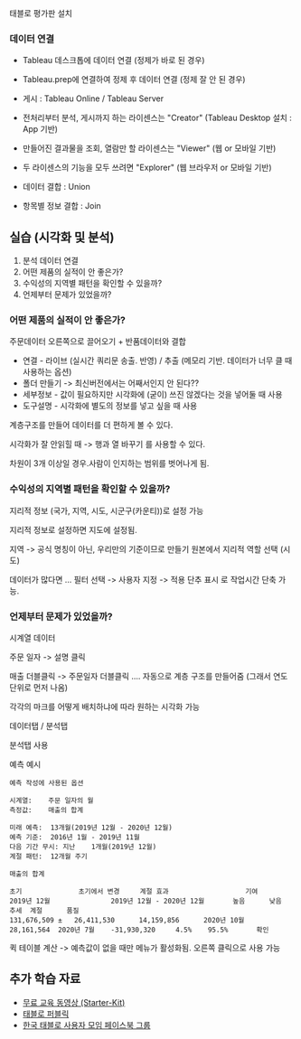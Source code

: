
태블로 평가판 설치

### 데이터 연결
- Tableau 데스크톱에 데이터 연결 (정제가 바로 된 경우)
- Tableau.prep에 연결하여 정제 후 데이터 연결 (정제 잘 안 된 경우)
- 게시 : Tableau Online / Tableau Server
- 전처리부터 분석, 게시까지 하는 라이센스는 "Creator"   (Tableau Desktop 설치 : App 기반)
- 만들어진 결과물을 조회, 열람만 할 라이센스는 "Viewer" (웹 or 모바일 기반)
- 두 라이센스의 기능을 모두 쓰려면 "Explorer"          (웹 브라우저 or 모바일 기반)

- 데이터 결합 : Union
- 항목별 정보 결합 : Join


## 실습 (시각화 및 분석)

1. 분석 데이터 연결
2. 어떤 제품의 실적이 안 좋은가?
3. 수익성의 지역별 패턴을 확인할 수 있을까?
4. 언제부터 문제가 있었을까?

### 어떤 제품의 실적이 안 좋은가?

주문데이터 오른쪽으로 끌어오기 + 반품데이터와 결합

- 연결 - 라이브 (실시간 쿼리문 송출. 반영) / 추출 (메모리 기반. 데이터가 너무 클 때 사용하는 옵션)
- 폴더 만들기 -> 최신버전에서는 어째서인지 안 된다??
- 세부정보 - 값이 필요하지만 시각화에 (굳이) 쓰진 않겠다는 것을 넣어둘 때 사용
- 도구설명 - 시각화에 별도의 정보를 넣고 싶을 때 사용

계층구조를 만들어 데이터를 더 편하게 볼 수 있다.

시각화가 잘 안읽힐 때 -> 행과 열 바꾸기 를 사용할 수 있다.

차원이 3개 이상일 경우.사람이 인지하는 범위를 벗어나게 됨.

### 수익성의 지역별 패턴을 확인할 수 있을까?

지리적 정보 (국가, 지역, 시도, 시군구(카운티))로 설정 가능

지리적 정보로 설정하면 지도에 설정됨. 

지역 -> 공식 명칭이 아닌, 우리만의 기준이므로 만들기 원본에서 지리적 역할 선택 (시도)


데이터가 많다면 ... 필터 선택 -> 사용자 지정 -> 적용 단추 표시  로 작업시간 단축 가능.


### 언제부터 문제가 있었을까?
시계열 데이터

주문 일자 -> 설명 클릭

매출 더블클릭 -> 주문일자 더블클릭 .... 자동으로 계층 구조를 만들어줌 (그래서 연도 단위로 먼저 나옴)

각각의 마크를 어떻게 배치하냐에 따라 원하는 시각화 가능


데이터탭 / 분석탭

분석탭 사용


예측 예시
```
예측 작성에 사용된 옵션

시계열:	주문 일자의 월
측정값:	매출의 합계

미래 예측:	13개월(2019년 12월 - 2020년 12월)
예측 기준:	2016년 1월 - 2019년 11월
다음 기간 무시: 지난	1개월(2019년 12월)
계절 패턴:	12개월 주기

매출의 합계

초기				초기에서 변경		계절 효과					기여			
2019년 12월				2019년 12월 - 2020년 12월		높음		낮음			추세	계절		품질
131,676,509	±	26,411,530		14,159,856		2020년 10월	28,161,564	2020년 7월	-31,930,320		4.5%	95.5%		확인

```

퀵 테이블 계산 -> 예측값이 없을 때만 메뉴가 활성화됨. 오른쪽 클릭으로 사용 가능


## 추가 학습 자료

- [무료 교육 동영상 (Starter-Kit)](https://www.tableau.com/ko-kr/learn/starter-kits)
- [태블로 퍼블릭](public.tableau.com)
- [한국 태블로 사용자 모임 페이스북 그룹](www.facebook.com/groups/KoreaTUG)

